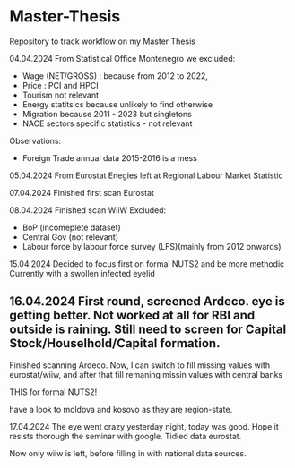 # Master-Thesis
Repository to track workflow on my Master Thesis

04.04.2024
From Statistical Office Montenegro we excluded:
- Wage (NET/GROSS) : because from 2012 to 2022,
- Price : PCI and HPCI
- Tourism not relevant
- Energy statitsics because unlikely to find otherwise
- Migration because 2011 - 2023 but singletons
- NACE sectors specific statistics - not relevant

Observations:
- Foreign Trade annual data 2015-2016 is a mess

05.04.2024
From Eurostat
Enegies left at Regional Labour Market Statistic

07.04.2024
Finished first scan Eurostat

08.04.2024
Finished scan WiiW
Excluded:
- BoP (incomeplete dataset)
- Central Gov (not relevant)
- Labour force by labour force survey (LFS)(mainly from 2012 onwards)

15.04.2024
Decided to focus first on formal NUTS2 and be more methodic
Currently with a swollen infected eyelid

16.04.2024
First round, screened Ardeco. eye is getting better. Not worked at all for RBI and outside is raining. Still need to screen for Capital Stock/Houselhold/Capital formation. 
----------------
Finished scanning Ardeco. Now, I can switch to fill missing values with eurostat/wiiw, and after that fill remaning missin values with central banks

THIS for formal NUTS2!

have a look to moldova and kosovo as they are region-state.

17.04.2024
The eye went crazy yesterday night, today was good. Hope it resists thorough the seminar with google. 
Tidied data eurostat.

Now only wiiw is left, before filling in with national data sources.
